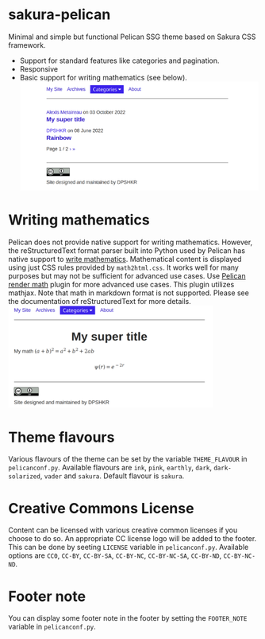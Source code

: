 # sakura-pelican
Minimal and simple but functional Pelican SSG theme based on Sakura CSS framework.
* Support for standard features like categories and pagination.
* Responsive
* Basic support for writing mathematics (see below).
![Index page](screenshots/index.png)

# Writing mathematics

Pelican does not provide native support for writing mathematics.
However, the reStructuredText format parser built into Python used by Pelican has native support to [write mathematics](https://docutils.sourceforge.io/docs/ref/rst/mathematics.html).
Mathematical content is displayed using just CSS rules provided by `math2html.css`. 
It works well for many purposes but may not be sufficient for advanced use cases. 
Use [Pelican render math](https://github.com/pelican-plugins/render-math) plugin for more advanced use cases.
This plugin utilizes mathjax. 
Note that math in markdown format is not supported. 
Please see the documentation of reStructuredText for more details.
![Math display](screenshots/math.png)

# Theme flavours

Various flavours of the theme can be set by the variable `THEME_FLAVOUR` in `pelicanconf.py`. 
Available flavours are `ink`, `pink`, `earthly`, `dark`, `dark-solarized`, `vader` and `sakura`.
Default flavour is `sakura`.

# Creative Commons License

Content can be licensed with various creative common licenses if you choose to do so.
An appropriate CC license logo will be added to the footer. 
This can be done by seeting `LICENSE` variable in `pelicanconf.py`.
Available options are `CC0`, `CC-BY`, `CC-BY-SA`, `CC-BY-NC`, `CC-BY-NC-SA`, `CC-BY-ND`, `CC-BY-NC-ND`.

# Footer note

You can display some footer note in the footer by setting the `FOOTER_NOTE` variable in `pelicanconf.py`.

